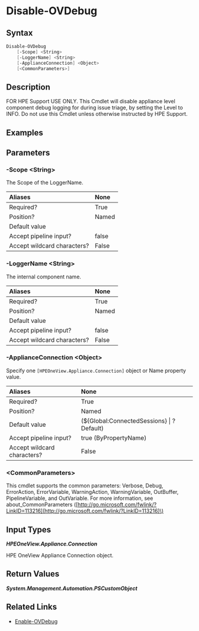 ﻿---
description: Disable specific appliance-level component debug logging.
---

# Disable-OVDebug

## Syntax

```powershell
Disable-OVDebug
    [-Scope] <String>
    [-LoggerName] <String>
    [-ApplianceConnection] <Object>
    [<CommonParameters>]
```

## Description

FOR HPE Support USE ONLY.  This Cmdlet will disable appliance level component debug logging for during issue triage, by setting the Level to INFO.  Do not use this Cmdlet unless otherwise instructed by HPE Support.

## Examples

## Parameters

### -Scope &lt;String&gt;

The Scope of the LoggerName.

| Aliases | None |
| :--- | :--- |
| Required? | True |
| Position? | Named |
| Default value |  |
| Accept pipeline input? | false |
| Accept wildcard characters? | False |

### -LoggerName &lt;String&gt;

The internal component name.

| Aliases | None |
| :--- | :--- |
| Required? | True |
| Position? | Named |
| Default value |  |
| Accept pipeline input? | false |
| Accept wildcard characters? | False |

### -ApplianceConnection &lt;Object&gt;

Specify one `[HPEOneView.Appliance.Connection]` object or Name property value.

| Aliases | None |
| :--- | :--- |
| Required? | True |
| Position? | Named |
| Default value | (${Global:ConnectedSessions} &vert; ? Default) |
| Accept pipeline input? | true (ByPropertyName) |
| Accept wildcard characters? | False |

### &lt;CommonParameters&gt;

This cmdlet supports the common parameters: Verbose, Debug, ErrorAction, ErrorVariable, WarningAction, WarningVariable, OutBuffer, PipelineVariable, and OutVariable. For more information, see about\_CommonParameters \([http://go.microsoft.com/fwlink/?LinkID=113216](http://go.microsoft.com/fwlink/?LinkID=113216)\)

## Input Types

_**HPEOneView.Appliance.Connection**_

HPE OneView Appliance Connection object.

## Return Values

_**System.Management.Automation.PSCustomObject**_



## Related Links

* [Enable-OVDebug](enable-ovdebug.md)
